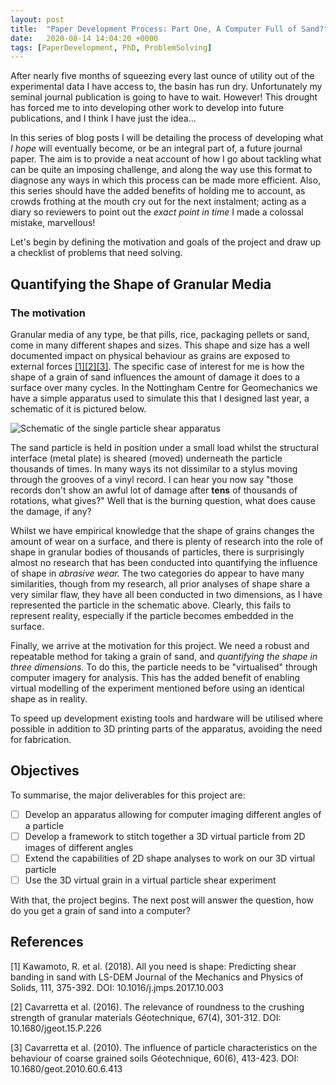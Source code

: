 ```yaml
---
layout: post
title:  "Paper Development Process: Part One, A Computer Full of Sand?"
date:   2020-08-14 14:04:20 +0000
tags: [PaperDevelopment, PhD, ProblemSolving]
---
```


After nearly five months of squeezing every last ounce of utility out of the experimental data I have access to, the basin has run dry. Unfortunately my seminal journal publication is going to have to wait. However! This drought has forced me to into developing other work to develop into future publications, and I think I have just the idea...

In this series of blog posts I will be detailing the process of developing what _I hope_ will eventually become, or be an integral part of, a future journal paper.
The aim is to provide a neat account of how I go about tackling what can be quite an imposing challenge, and along the way use this format to diagnose any ways in which this process can be made more efficient. 
Also, this series should have the added benefits of holding me to account, as crowds frothing at the mouth cry out for the next instalment; acting as a diary so reviewers to point out the *exact point in time* I made a colossal mistake, marvellous!

Let's begin by defining the motivation and goals of the project and draw up a checklist of problems that need solving.

## Quantifying the Shape of Granular Media

### The motivation

Granular media of any type, be that pills, rice, packaging pellets or sand, come in many different shapes and sizes.
This shape and size has a well documented impact on physical behaviour as grains are exposed to external forces [[1]](#1)[[2]](#2)[[3]](#3).
The specific case of interest for me is how the shape of a grain of sand influences the amount of damage it does to a surface over many cycles. 
In the Nottingham Centre for Geomechanics we have a simple apparatus used to simulate this that I designed last year, a schematic of it is pictured below.


![Schematic of the single particle shear apparatus](\DevProcessPart1\SingleParticleSchematic.png)


The sand particle is held in position under a small load whilst the structural interface (metal plate) is sheared (moved) underneath the particle thousands of times. In many ways its not dissimilar to a stylus moving through the grooves of a vinyl record. 
I can hear you now say "those records don't show an awful lot of damage after **tens** of thousands of rotations, what gives?" Well that is the burning question, what does cause the damage, if any?

Whilst we have empirical knowledge that the shape of grains changes the amount of wear on a surface, and there is plenty of research into the role of shape in granular bodies of thousands of particles, there is surprisingly almost no research that has been conducted into quantifying the influence of shape in *abrasive wear.*
The two categories do appear to have many similarities, though from my research, all prior analyses of shape share a very similar flaw, they have all been conducted in two dimensions, as I have represented the particle in the schematic above. 
Clearly, this fails to represent reality, especially if the particle becomes embedded in the surface. 

Finally, we arrive at the motivation for this project.
We need a robust and repeatable method for taking a grain of sand, and *quantifying the shape in three dimensions.*
To do this, the particle needs to be "virtualised" through computer imagery for analysis.
This has the added benefit of enabling virtual modelling of the experiment mentioned before using an identical shape as in reality.

To speed up development existing tools and hardware will be utilised where possible in addition to 3D printing parts of the apparatus, avoiding the need for fabrication. 

## Objectives

To summarise, the major deliverables for this project are:

- [ ] Develop an apparatus allowing for computer imaging different angles of a particle
- [ ] Develop a framework to stitch together a 3D virtual particle from 2D images of different angles
- [ ] Extend the capabilities of 2D shape analyses to work on our 3D virtual particle
- [ ] Use the 3D virtual grain in a virtual particle shear experiment

With that, the project begins. The next post will answer the question, how do you get a grain of sand into a computer?

## References

<a id="1">[1]</a> 
Kawamoto, R. et al. (2018). 
All you need is shape: Predicting shear banding in sand with LS-DEM 
Journal of the Mechanics and Physics of Solids, 111, 375-392.
DOI: 10.1016/j.jmps.2017.10.003

<a id="2">[2]</a> 
Cavarretta et al. (2016). 
The relevance of roundness to the crushing strength of granular materials
Géotechnique, 67(4), 301-312.
DOI: 10.1680/jgeot.15.P.226

<a id="2">[3]</a> 
Cavarretta et al. (2010). 
The influence of particle characteristics on the behaviour of coarse grained soils
Géotechnique, 60(6), 413-423.
DOI: 10.1680/geot.2010.60.6.413